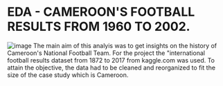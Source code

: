 # EDA - CAMEROON'S FOOTBALL RESULTS FROM 1960 TO 2002.

![image](https://images.pexels.com/photos/46798/the-ball-stadion-football-the-pitch-46798.jpeg?auto=compress&cs=tinysrgb&w=1260&h=750&dpr=1https://en.wikipedia.org/wiki/Rugby_league)
The main aim of this analyis was to get insights on the history of Cameroon's National Football Team. For the project the "international football results dataset from 1872 to 2017 from kaggle.com was used. To attain the objective, the data had to be cleaned and reorganized to fit the size of the case study which is Cameroon.
